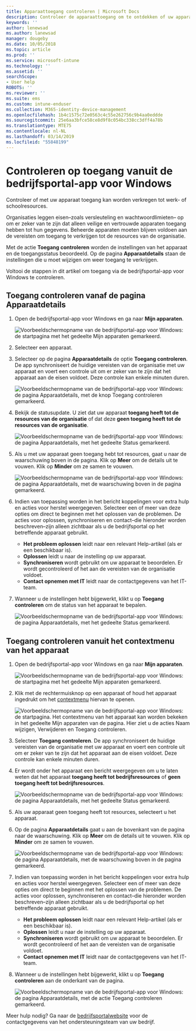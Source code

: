 ```yaml
---
title: Apparaattoegang controleren | Microsoft Docs
description: Controleer de apparaattoegang om te ontdekken of uw apparaat voldoet aan de vereisten en er toegang kan worden verkregen tot werk- of schoolresources.
keywords: ''
author: lenewsad
ms.author: lanewsad
manager: dougeby
ms.date: 10/05/2018
ms.topic: article
ms.prod: ''
ms.service: microsoft-intune
ms.technology: ''
ms.assetid: ''
searchScope:
- User help
ROBOTS: ''
ms.reviewer: ''
ms.suite: ems
ms.custom: intune-enduser
ms.collection: M365-identity-device-management
ms.openlocfilehash: 1b4c1575c72e0563c4c55e262756c9b4aa0eddde
ms.sourcegitcommit: 25e6aa3bfce58ce8d9f8c054bc338cc3dff4a78b
ms.translationtype: MTE75
ms.contentlocale: nl-NL
ms.lasthandoff: 03/14/2019
ms.locfileid: "55848199"
---
```

# <a name="check-access-from-company-portal-app-for-windows"></a>Controleren op toegang vanuit de bedrijfsportal-app voor Windows

Controleer of met uw apparaat toegang kan worden verkregen tot werk- of schoolresources. 

Organisaties leggen eisen&ndash;zoals versleuteling en wachtwoordlimieten&ndash; op om er zeker van te zijn dat alleen veilige en vertrouwde apparaten toegang hebben tot hun gegevens. Beheerde apparaten moeten blijven voldoen aan de vereisten om toegang te verkrijgen tot de resources van de organisatie.

Met de actie **Toegang controleren** worden de instellingen van het apparaat en de toegangsstatus beoordeeld. Op de pagina **Apparaatdetails** staan de instellingen die u moet wijzigen om weer toegang te verkrijgen. 

Voltooi de stappen in dit artikel om toegang via de bedrijfsportal-app voor Windows te controleren.  

## <a name="check-access-from-device-details-page"></a>Toegang controleren vanaf de pagina Apparaatdetails  
1. Open de bedrijfsportal-app voor Windows en ga naar **Mijn apparaten**.  

    ![Voorbeeldschermopname van de bedrijfsportal-app voor Windows: de startpagina met het gedeelte Mijn apparaten gemarkeerd.](./media/1809_CheckAccess_Context_Select_Device.png)  
2. Selecteer een apparaat.  
3. Selecteer op de pagina **Apparaatdetails** de optie **Toegang controleren**. De app synchroniseert de huidige vereisten van de organisatie met uw apparaat en voert een controle uit om er zeker van te zijn dat het apparaat aan de eisen voldoet. Deze controle kan enkele minuten duren.  

    ![Voorbeeldschermopname van de bedrijfsportal-app voor Windows: de pagina Apparaatdetails, met de knop Toegang controleren gemarkeerd.](./media/1809_CheckAccess_Checking_Status.png) 

4. Bekijk de statusupdate. U ziet dat uw apparaat **toegang heeft tot de resources van de organisatie** of dat deze **geen toegang heeft tot de resources van de organisatie**.  

   ![Voorbeeldschermopname van de bedrijfsportal-app voor Windows: de pagina Apparaatdetails, met het gedeelte Status gemarkeerd.](./media/1809_CheckAccess_Device_details_status1.png)  
   
5. Als u met uw apparaat geen toegang hebt tot resources, gaat u naar de waarschuwing boven in de pagina. Klik op **Meer** om de details uit te vouwen. Klik op **Minder** om ze samen te vouwen.  

    ![Voorbeeldschermopname van de bedrijfsportal-app voor Windows: de pagina Apparaatdetails, met de waarschuwing boven in de pagina gemarkeerd.](./media/1809_CheckAccess_Device_details_alert1.png)  

6. Indien van toepassing worden in het bericht koppelingen voor extra hulp en acties voor herstel weergegeven. Selecteer een of meer van deze opties om direct te beginnen met het oplossen van de problemen. De acties voor oplossen, synchroniseren en contact&ndash;die hieronder worden beschreven&ndash;zijn alleen zichtbaar als u de bedrijfsportal op het betreffende apparaat gebruikt.  

     * **Het probleem oplossen** leidt naar een relevant Help-artikel (als er een beschikbaar is).  
     * **Oplossen** leidt u naar de instelling op uw apparaat.  
     * **Synchroniseren** wordt gebruikt om uw apparaat te beoordelen. Er wordt gecontroleerd of het aan de vereisten van de organisatie voldoet.  
     * **Contact opnemen met IT** leidt naar de contactgegevens van het IT-team.   
 
6. Wanneer u de instellingen hebt bijgewerkt, klikt u op **Toegang controleren** om de status van het apparaat te bepalen.  

    ![Voorbeeldschermopname van de bedrijfsportal-app voor Windows: de pagina Apparaatdetails, met het gedeelte Status gemarkeerd.](./media/1809_CheckAccess_Device_details_status1.png)  

## <a name="check-access-from-device-context-menu"></a>Toegang controleren vanuit het contextmenu van het apparaat  
1. Open de bedrijfsportal-app voor Windows en ga naar **Mijn apparaten**.  

    ![Voorbeeldschermopname van de bedrijfsportal-app voor Windows: de startpagina met het gedeelte Mijn apparaten gemarkeerd.](./media/1809_CheckAccess_Context_Select_Device.png)  

2. Klik met de rechtermuisknop op een apparaat of houd het apparaat ingedrukt om het [contextmenu](https://docs.microsoft.com//windows/uwp/design/controls-and-patterns/menus) hiervan te openen.  

    ![Voorbeeldschermopname van de bedrijfsportal-app voor Windows: de startpagina. Het contextmenu van het apparaat kan worden bekeken in het gedeelte **Mijn apparaten** van de pagina. Hier ziet u de acties Naam wijzigen, Verwijderen en Toegang controleren.](./media/1809_DeviceContextMenu_Windows_CP.png)  
3. Selecteer **Toegang controleren**. De app synchroniseert de huidige vereisten van de organisatie met uw apparaat en voert een controle uit om er zeker van te zijn dat het apparaat aan de eisen voldoet. Deze controle kan enkele minuten duren.  
 
4. Er wordt onder het apparaat een bericht weergegeven om u te laten weten dat het apparaat **toegang heeft tot bedrijfsresources** of **geen toegang heeft tot bedrijfsresources**. 

    ![Voorbeeldschermopname van de bedrijfsportal-app voor Windows: de pagina Apparaatdetails, met het gedeelte Status gemarkeerd.](./media/1809_CheckAccess_Context_Menu_Alert2.png) 

5. Als uw apparaat geen toegang heeft tot resources, selecteert u het apparaat.  
6. Op de pagina **Apparaatdetails** gaat u aan de bovenkant van de pagina naar de waarschuwing. Klik op **Meer** om de details uit te vouwen. Klik op **Minder** om ze samen te vouwen.  

    ![Voorbeeldschermopname van de bedrijfsportal-app voor Windows: de pagina Apparaatdetails, met de waarschuwing boven in de pagina gemarkeerd.](./media/1809_CheckAccess_Device_details_alert1.png)  

6. Indien van toepassing worden in het bericht koppelingen voor extra hulp en acties voor herstel weergegeven. Selecteer een of meer van deze opties om direct te beginnen met het oplossen van de problemen. De acties voor oplossen, synchroniseren en contact&ndash;die hieronder worden beschreven&ndash;zijn alleen zichtbaar als u de bedrijfsportal op het betreffende apparaat gebruikt.  

     * **Het probleem oplossen** leidt naar een relevant Help-artikel (als er een beschikbaar is).  
     * **Oplossen** leidt u naar de instelling op uw apparaat.  
     * **Synchroniseren** wordt gebruikt om uw apparaat te beoordelen. Er wordt gecontroleerd of het aan de vereisten van de organisatie voldoet.  
     * **Contact opnemen met IT** leidt naar de contactgegevens van het IT-team.    

7. Wanneer u de instellingen hebt bijgewerkt, klikt u op **Toegang controleren** aan de onderkant van de pagina.  

    ![Voorbeeldschermopname van de bedrijfsportal-app voor Windows: de pagina Apparaatdetails, met de actie Toegang controleren gemarkeerd.](./media/1809_CheckAccess_Device_details_button.png) 


Meer hulp nodig? Ga naar de [bedrijfsportalwebsite](https://go.microsoft.com/fwlink/?linkid=2010980) voor de contactgegevens van het ondersteuningsteam van uw bedrijf.
